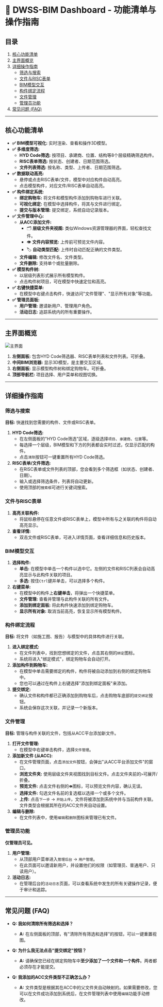 # 🚀 DWSS-BIM Dashboard - 功能清单与操作指南

## 目录
1. [核心功能清单](#核心功能清单)
2. [主界面概览](#主界面概览)
3. [详细操作指南](#详细操作指南)
   - [筛选与搜索](#筛选与搜索)
   - [文件与RISC表单](#文件与risc表单)
   - [BIM模型交互](#bim模型交互)
   - [构件绑定流程](#构件绑定流程)
   - [文件管理](#文件管理)
   - [管理员功能](#管理员功能)
4. [常见问题 (FAQ)](#常见问题-faq)

---

## 核心功能清单

- **✅ BIM模型可视化:** 实时渲染、查看和操作3D模型。
- **✅ 多维度筛选:**
  - **HYD Code筛选:** 按项目、承建商、位置、结构等8个层级精确筛选构件。
  - **RISC表单筛选:** 按状态、创建者、日期范围筛选。
  - **文件列表筛选:** 按名称、类型、上传者、日期范围筛选。
- **✅ 数据联动高亮:**
  - 悬停或点击RISC表单/文件，模型中对应构件自动高亮。
  - 点击模型构件，对应文件/RISC表单自动高亮。
- **✅ 构件绑定系统:**
  - **绑定购物车:** 将文件和模型构件添加到购物车进行关联。
  - **可视化绑定:** 在模型中选择构件，将其与文件进行绑定。
  - **提交与版本管理:** 提交绑定，系统自动记录版本。
- **✅ 文件管理中心:**
  - **从ACC添加文件:**
    - 🗂️ **层级文件夹视图:** 类似Windows资源管理器的界面，轻松查找文件。
    - 👁️ **文件内容预览:** 上传前可预览文件内容。
    - 🏷️ **自动类型匹配:** 上传时自动匹配正确的文件类型。
  - **文件编辑:** 修改文件名、文件类型。
  - **文件删除:** 支持单个或批量删除。
- **✅ 模型构件树:**
  - 以层级列表形式展示所有模型构件。
  - 点击构件树项目，可在模型中快速定位和高亮。
- **✅ 右键快捷菜单:**
  - 在模型中右键点击构件，快速访问"文件管理"、"显示所有对象"等功能。
- **✅ 管理员面板:**
  - **用户管理:** 邀请新用户、管理用户角色。
  - **活动日志:** 追踪系统内的所有重要操作。

---

## 主界面概览

![主界面](https://i.imgur.com/your-main-interface-image.png)

1.  **左侧面板:** 包含HYD Code筛选器、RISC表单列表和文件列表。可折叠。
2.  **中间BIM浏览器:** 显示3D模型，是主要交互区域。
3.  **右侧面板:** 显示模型构件树和绑定购物车。可折叠。
4.  **顶部导航栏:** 项目选择、用户菜单和视图切换。

---

## 详细操作指南

### 筛选与搜索

**目标:** 快速找到您需要的构件、文件或RISC表单。

1.  **HYD Code筛选:**
    - 在左侧面板的"HYD Code筛选"区域，逐级选择`项目`、`承建商`、`位置`等。
    - 每选择一个层级，BIM模型和下方的列表都会实时过滤，仅显示匹配的构件。
    - 点击`清除`按钮可一键重置所有HYD Code筛选。
2.  **RISC表单/文件筛选:**
    - 在RISC表单或文件列表的顶部，您会看到多个筛选框（如状态、创建者、日期）。
    - 输入或选择筛选条件，列表将自动更新。
    - 使用顶部的`搜索框`可进行关键词搜索。

### 文件与RISC表单

1.  **高亮关联构件:**
    - 将鼠标悬停在任意文件或RISC表单上，模型中所有与之关联的构件将自动高亮显示。
2.  **查看详情:**
    - 双击文件或RISC表单，可进入详情页面，查看详细信息和历史版本。

### BIM模型交互

1.  **选择构件:**
    - **单击:** 在模型中单击一个构件以选中它。左侧的文件和RISC列表会自动高亮显示与此构件关联的项目。
    - **多选:** 按住`Ctrl`键并单击，可以选择多个构件。
2.  **右键菜单:**
    - 在模型中的构件上**右键单击**，将弹出一个快捷菜单。
    - **文件管理:** 查看并管理与此构件关联的所有文件。
    - **添加到绑定面板:** 将此构件快速添加到绑定购物车。
    - **显示所有对象:** 取消当前高亮，恢复显示所有模型构件。

### 构件绑定流程

**目标:** 将文件（如施工图、报告）与模型中的具体构件进行关联。

1.  **进入绑定模式:**
    - 在文件列表中，找到您想绑定的文件，点击其右侧的`绑定`图标。
    - 系统将进入"绑定模式"，绑定购物车会自动打开。
2.  **添加构件到购物车:**
    - 在模型中单击需要绑定的构件，构件将被自动添加到右侧的绑定购物车中。
    - 您也可以通过在构件上右键选择"添加到绑定面板"来添加。
3.  **提交绑定:**
    - 确认文件和构件都已正确添加到购物车后，点击购物车底部的`提交绑定`按钮。
    - 系统会保存这次关联，并记录一个新版本。

### 文件管理

**目标:** 管理与构件关联的文件，包括从ACC平台添加新文件。

1.  **打开文件管理:**
    - 在模型中右键单击构件，选择`文件管理`。
2.  **添加新文件 (从ACC):**
    - 在文件管理页面，点击`添加文件`按钮，会弹出"从ACC平台添加文件"的窗口。
    - **浏览文件夹:** 使用层级文件夹视图找到目标文件。点击文件夹前的`>`可展开/折叠。
    - **预览文件:** 点击文件右侧的`👁️`图标，可以预览文件内容，确认无误。
    - **选择文件:** 勾选文件名前的复选框以选择一个或多个文件。
    - **上传:** 点击`下一步` -> `开始上传`，文件将被添加到系统中并与当前构件关联。文件类型会根据其所在的ACC文件夹自动设置。
3.  **编辑与删除:**
    - 在文件列表中，使用`编辑`和`删除`图标来管理已有文件。

### 管理员功能

**仅管理员可见。**

1.  **用户管理:**
    - 从顶部用户菜单进入`管理后台` -> `用户管理`。
    - 在此页面可以邀请新用户，并设置他们的权限（如管理员、普通用户、只读用户）。
2.  **活动日志:**
    - 在管理后台的`活动日志`页面，可以查看系统中发生的所有关键操作记录，便于审计和追踪。

---

## 常见问题 (FAQ)

- **Q: 我如何清除所有筛选和选择？**
  - **A:** 在左侧面板的顶部，有"清除所有筛选和选择"的按钮，可以一键重置视图。

- **Q: 为什么我无法点击"提交绑定"按钮？**
  - **A:** 请确保您已经在绑定购物车中**至少添加了一个文件和一个构件**。两者都必须存在才能提交。

- **Q: 我添加的ACC文件类型不正确怎么办？**
  - **A:** 文件类型是根据其在ACC中的父文件夹自动映射的。如果需要修改，您可以在文件成功添加到系统后，在文件管理列表中使用`编辑`功能手动修改。 